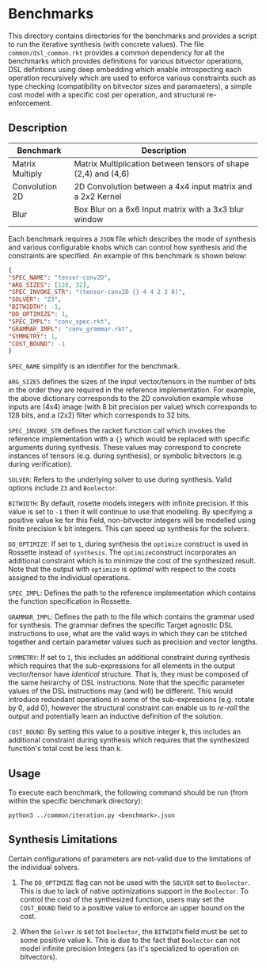 # Benchmarks

This directory contains directories for the benchmarks and provides a script to run the iterative synthesis (with concrete values). The file `common/dsl_common.rkt` provides a common dependency for all the benchmarks which provides definitions for various bitvector operations, DSL defintions using deep embedding which enable introspecting each operation recursively which are used to enforce various constraints such as type checking (compatibility on bitvector sizes and paramaeters), a simple cost model with a specific cost per operation, and structural re-enforcement.

## Description

| Benchmark         | Description                                                    |
| ----------------- | ---------------------------------------------------------------| 
| Matrix Multiply   | Matrix Multiplication between tensors of shape (2,4) and (4,6) |
| Convolution  2D   | 2D Convolution between a 4x4 input matrix and a 2x2 Kernel     |
| Blur              | Box Blur on a 6x6 Input matrix with a 3x3 blur window          |




Each benchmark requires a `JSON` file which describes the mode of synthesis and various configurable knobs which can control how synthesis and the constraints are specified.  An example of this benchmark is shown below:

```json
{
"SPEC_NAME": "tensor-conv2D",
"ARG_SIZES": [128, 32],
"SPEC_INVOKE_STR": "(tensor-conv2D {} 4 4 2 2 8)",
"SOLVER": "Z3",
"BITWIDTH": -1,
"DO_OPTIMIZE": 1,
"SPEC_IMPL": "conv_spec.rkt",
"GRAMMAR_IMPL": "conv_grammar.rkt",
"SYMMETRY": 1,
"COST_BOUND": -1
}

```

`SPEC_NAME` simplify is an identifier for the benchmark.

`ARG_SIZES` defines the sizes of the input vector/tensors in the number of bits in the order they are required in the reference implementation. For example, the above dictionary corresponds to the 2D convolution example
whose inputs are (4x4) image (with 8 bit precision per value) which corresponds to 128 bits, and a (2x2) filter which corresponds to 32 bits.

`SPEC_INVOKE_STR` defines the racket function call which invokes the reference implementation with a `{}` which would be replaced with specific arguments during synthesis. These values may correspond to concrete instances of tensors (e.g. during synthesis), or
symbolic bitvectors (e.g. during verification).

`SOLVER`: Refers to the underlying solver to use during synthesis. Valid options include `Z3` and `Boolector`.

`BITWIDTH`: By default, rosette models integers with infinite precision. If this value is set to `-1` then it will continue to use that modelling. By specifying a positive value ke for this field, non-bitvector integers will be modelled using finite precision k bit integers. This can speed up synthesis for the solvers. 

`DO_OPTIMIZE`:  If set to `1`, during synthesis the `optimize` construct is used in Rossette instead of `synthesis`. The `optimize`construct incorporates an additional constraint which is to minimize the cost of the synthesized result. Note that the output with `optimize` is *optimal* with respect to the costs assigned to the individual operations.

`SPEC_IMPL`: Defines the path to the reference implementation which contains the function specification in Rossette.

`GRAMMAR_IMPL`: Defines the path to the file which contains the grammar used for synthesis. The grammar defines the specific Target agnostic DSL instructions to use, what are the valid ways in which they can be stitched together and certain parameter values such as precision and vector lengths.

`SYMMETRY`: If set to `1`, this includes an additional constraint during synthesis which requires that the sub-expressions for all elements in the output vector/tensor have *identical* structure. That is, they must be composed of the same heirarchy of DSL instructions. Note that the specific parameter values of the DSL instructions may (and will) be different. This would introduce redundant operations in some of the sub-expressions (e.g. rotate by 0, add 0), however the structural constraint can enable us to _re-roll_ the output and potentially learn an inductive definition of the solution.

`COST_BOUND`: By setting this value to a positive integer k, this includes an additional constraint during synthesis which requires that the synthesized function's total cost be less than k.


## Usage
To execute each benchmark, the following command should be run (from within the specific benchmark directory):

```
python3 ../common/iteration.py <benchmark>.json
```


## Synthesis Limitations

Certain configurations of parameters are not-valid due to the limitations of the individual solvers. 

1. The `DO_OPTIMIZE` flag can not be used with the `SOLVER` set to `Boolector`. This is due to lack of native optimizations support in the `Boolector`. To control the cost of the synthesized function, users may set the `COST_BOUND` field to a positive value
to enforce an upper bound on the cost.

2. When the `Solver` is set tot `Boolector`, the `BITWIDTH` field must be set to some positive value k. This is due to the fact that `Boolector` can not model infinite precision Integers (as it's specialized to operation on bitvectors).













